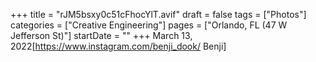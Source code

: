+++
title = "rJM5bsxy0c51cFhocYlT.avif"
draft = false
tags = ["Photos"]
categories = ["Creative Engineering"]
pages = ["Orlando, FL (47 W Jefferson St)"]
startDate = ""
+++
March 13, 2022[https://www.instagram.com/benji_dook/ Benji]
